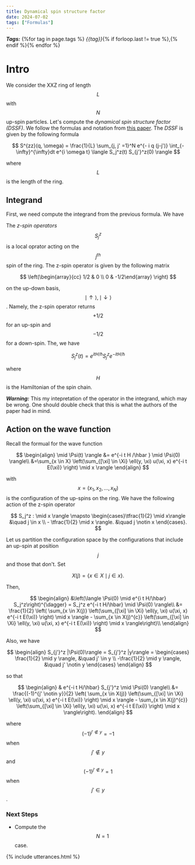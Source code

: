 ```yaml
---
title: Dynamical spin structure factor
date: 2024-07-02
tags: ["Formulas"]
---
```


***Tags:*** {%for tag in page.tags %} *{{tag}}*{% if forloop.last != true %},{% endif %}{% endfor %}

# Intro

We consider the XXZ ring of length $$L$$ with $$N$$ up-spin particles. 
Let's compute the *dynamical spin structure factor (DSSF)*.
We follow the formulas and notation from [this paper](https://arxiv.org/abs/cond-mat/0603681).
The *DSSF* is given by the following formula

$$
S^{zz}(q, \omega) = \frac{1}{L} \sum_{j, j' =1}^N e^{- i q (j-j')} \int_{- \infty}^{\infty}dt e^{i \omega t} \langle S_j^z(t) S_{j'}^z(0) \rangle
$$

where $$L$$ is the length of the ring.

## Integrand

First, we need compute the integrand from the previous formula.
We have

The *z-spin operators* $$S_j^{z}$$ is a local oprator acting on the $$j^{th}$$ spin of the ring.
The z-spin operator is given by the following matrix

$$
\left(\begin{array}{cc} 1/2 & 0 \\ 0 & -1/2\end{array} \right)
$$

on the up-down basis, $$\mid \uparrow \rangle ,  \mid \downarrow \rangle $$.
Namely, the z-spin operator returns $$+1/2$$ for an up-spin and $$-1/2$$ for a down-spin.
The, we have

$$
S_j^z(t) = e^{i t H /\hbar } S_j^z e^{-i t H /\hbar }
$$

where $$H$$ is the Hamiltonian of the spin chain.

***Warning:*** This my intepretation of the operator in the integrand, which may be wrong. One should double check that this is what the authors of the paper had in mind.

## Action on the wave function

Recall the formual for the wave function

$$
\begin{align}
\mid \Psi(t) \rangle &= e^{-i t H /\hbar } \mid \Psi(0) \rangle\\
&=\sum_{x \in X} \left(\sum_{[\xi] \in \Xi} \ell(y, \xi) u(\xi, x) e^{-i t E(\xi)} \right) \mid x \rangle
\end{align}
$$

with $$x = (x_1, x_2, \dots, x_N)$$ is the configuration of the up-spins on the ring. We have the following action of the z-spin operator

$$
S_j^z : \mid x \rangle \mapsto \begin{cases}\tfrac{1}{2} \mid x\rangle &\quad j \in x \\ - \tfrac{1}{2} \mid x \rangle. &\quad j \notin x  \end{cases}.
$$

Let us partition the configuration space by the configurations that include an up-spin at position $$j$$ and those that don't. Set

$$
X(j) = \{ x \in X \mid j \in x \}.
$$

Then, 

$$
\begin{align}
&\left(\langle \Psi(0) \mid e^{i t H/\hbar} S_j^z\right)^{\dagger} =  S_j^z e^{-i t H/\hbar} \mid \Psi(0) \rangle\\
&= \frac{1}{2} \left( \sum_{x \in X(j)} \left(\sum_{[\xi] \in \Xi} \ell(y, \xi) u(\xi, x) e^{-i t E(\xi)} \right) \mid x \rangle - \sum_{x \in X(j)^{c}} \left(\sum_{[\xi] \in \Xi} \ell(y, \xi) u(\xi, x) e^{-i t E(\xi)} \right) \mid x \rangle\right)\\
\end{align}
$$

Also, we have 

$$
\begin{align}
S_{j'}^z |\Psi(0)\rangle  = S_{j'}^z |y\rangle = \begin{cases} \frac{1}{2} \mid y \rangle, &\quad j' \in y  \\ -\frac{1}{2} \mid y \rangle, &\quad j' \notin y \end{cases}
\end{align}
$$

so that 


$$
\begin{align}
& e^{-i t H/\hbar} S_{j'}^z \mid \Psi(0) \rangle\\
&= \frac{(-1)^{j' \notin y}}{2} \left( \sum_{x \in X(j)} \left(\sum_{[\xi] \in \Xi} \ell(y, \xi) u(\xi, x) e^{-i t E(\xi)} \right) \mid x \rangle - \sum_{x \in X(j)^{c}} \left(\sum_{[\xi] \in \Xi} \ell(y, \xi) u(\xi, x) e^{-i t E(\xi)} \right) \mid x \rangle\right).
\end{align}
$$

where $$(-1)^{j' \notin y} = -1$$ when $$ j' \notin y $$ and $$(-1)^{j' \notin y} = 1$$ when $$ j' \in y $$.

### Next Steps

- Compute the $$N=1$$ case.



{% include utterances.html %}
